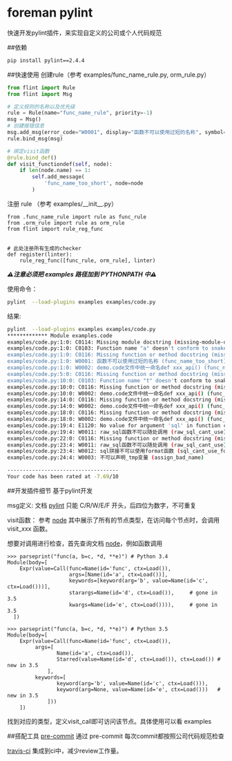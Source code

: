 # foreman pylint

快速开发pylint插件，来实现自定义的公司或个人代码规范

##依赖
```bash
pip install pylint==2.4.4
```

##快速使用
创建rule（参考  examples/func_name_rule.py, orm_rule.py）
```python
from flint import Rule
from flint import Msg

# 定义规则的名称以及优先级
rule = Rule(name="func_name_rule", priority=-1)
msg = Msg()
# 创建报错信息
msg.add_msg(error_code="W0001", display="函数不可以使用过短的名称", symbol="func_name_too_short")
rule.bind_msg(msg)

# 绑定visit函数
@rule.bind_def()
def visit_functiondef(self, node):
    if len(node.name) == 1:
        self.add_message(
            'func_name_too_short', node=node
        )
```

注册 rule （参考 examples/\_\_init__.py）
```
from .func_name_rule import rule as func_rule
from .orm_rule import rule as orm_rule
from flint import rule_reg_func


# 此处注册所有生成的checker
def register(linter):
    rule_reg_func([func_rule, orm_rule], linter)
```

***⚠️注意必须把 examples 路径加到 PYTHONPATH 中⚠️***


使用命令：
```bash
pylint  --load-plugins examples examples/code.py
```

结果:
```bash
pylint  --load-plugins examples examples/code.py
************* Module examples.code
examples/code.py:1:0: C0114: Missing module docstring (missing-module-docstring)
examples/code.py:1:0: C0103: Function name "a" doesn't conform to snake_case naming style (invalid-name)
examples/code.py:1:0: C0116: Missing function or method docstring (missing-function-docstring)
examples/code.py:1:0: W0001: 函数不可以使用过短的名称 (func_name_too_short)
examples/code.py:1:0: W0002: demo.code文件中统一命名def xxx_api() (func_name_xxx_api)
examples/code.py:5:0: C0116: Missing function or method docstring (missing-function-docstring)
examples/code.py:10:0: C0103: Function name "t" doesn't conform to snake_case naming style (invalid-name)
examples/code.py:10:0: C0116: Missing function or method docstring (missing-function-docstring)
examples/code.py:10:0: W0002: demo.code文件中统一命名def xxx_api() (func_name_xxx_api)
examples/code.py:14:0: C0116: Missing function or method docstring (missing-function-docstring)
examples/code.py:14:0: W0002: demo.code文件中统一命名def xxx_api() (func_name_xxx_api)
examples/code.py:18:0: C0116: Missing function or method docstring (missing-function-docstring)
examples/code.py:18:0: W0002: demo.code文件中统一命名def xxx_api() (func_name_xxx_api)
examples/code.py:19:4: E1120: No value for argument 'sql' in function call (no-value-for-parameter)
examples/code.py:19:4: W0011: raw_sql函数不可以随处调用 (raw_sql_cant_use)
examples/code.py:22:0: C0116: Missing function or method docstring (missing-function-docstring)
examples/code.py:23:4: W0011: raw_sql函数不可以随处调用 (raw_sql_cant_use)
examples/code.py:23:4: W0012: sql拼接不可以使用format函数 (sql_cant_use_format)
examples/code.py:24:4: W0003: 不可以声明_tmp变量 (assign_bad_name)

------------------------------------
Your code has been rated at -7.69/10

```
##开发插件细节
基于pylint开发

msg定义:
文档 [pylint](http://pylint.pycqa.org/en/latest/user_guide/message-control.html)
只能 C/R/W/E/F 开头，后四位为数字，不可重复

visit函数：
参考 [node](https://greentreesnakes.readthedocs.io/en/latest/nodes.html)
其中展示了所有的节点类型，在访问每个节点时，会调用 visit_xxx 函数。

想要对调用进行检查，首先查询文档 [node](https://greentreesnakes.readthedocs.io/en/latest/nodes.html#Call)，例如函数调用
```
>>> parseprint("func(a, b=c, *d, **e)") # Python 3.4
Module(body=[
    Expr(value=Call(func=Name(id='func', ctx=Load()),
                    args=[Name(id='a', ctx=Load())],
                    keywords=[keyword(arg='b', value=Name(id='c', ctx=Load()))],
                    starargs=Name(id='d', ctx=Load()),     # gone in 3.5
                    kwargs=Name(id='e', ctx=Load()))),     # gone in 3.5
  ])

>>> parseprint("func(a, b=c, *d, **e)") # Python 3.5
Module(body=[
    Expr(value=Call(func=Name(id='func', ctx=Load()),
         args=[
                Name(id='a', ctx=Load()),
                Starred(value=Name(id='d', ctx=Load()), ctx=Load()) # new in 3.5
             ],
         keywords=[
                keyword(arg='b', value=Name(id='c', ctx=Load())),
                keyword(arg=None, value=Name(id='e', ctx=Load()))   # new in 3.5
             ]))
    ])
```
找到对应的类型，定义visit_call即可访问该节点。具体使用可以看 examples

##搭配工具
[pre-commit](https://pre-commit.com/) 通过 pre-commit 每次commit都按照公司代码规范检查

[travis-ci](https://travis-ci.org/) 集成到ci中，减少review工作量。

